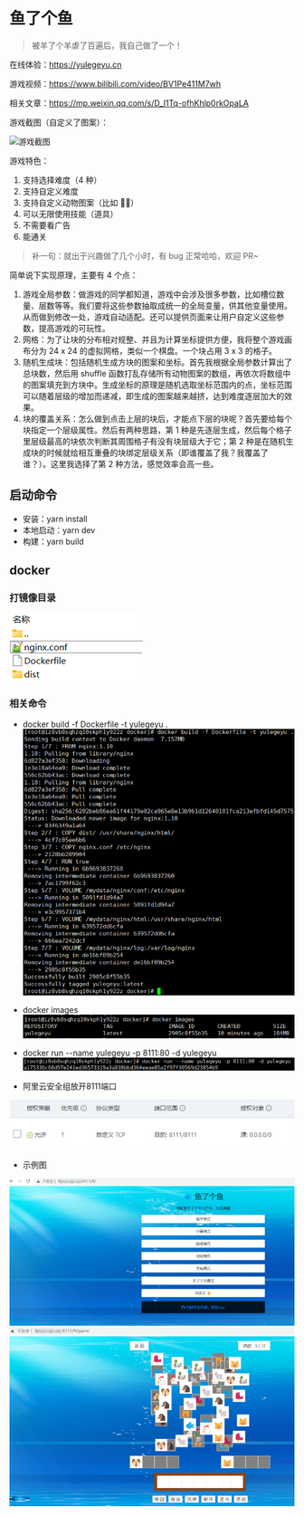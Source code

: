 # 鱼了个鱼

> 被羊了个羊虐了百遍后，我自己做了一个！

在线体验：https://yulegeyu.cn

游戏视频：https://www.bilibili.com/video/BV1Pe411M7wh

相关文章：https://mp.weixin.qq.com/s/D_I1Tq-ofhKhlp0rkOpaLA

游戏截图（自定义了图案）：

![游戏截图](doc/img.png)

游戏特色：

1. 支持选择难度（4 种）
2. 支持自定义难度
3. 支持自定义动物图案（比如 🐔🏀）
4. 可以无限使用技能（道具）
5. 不需要看广告
6. 能通关

> 补一句：就出于兴趣做了几个小时，有 bug 正常哈哈，欢迎 PR~

简单说下实现原理，主要有 4 个点：

1. 游戏全局参数：做游戏的同学都知道，游戏中会涉及很多参数，比如槽位数量、层数等等。我们要将这些参数抽取成统一的全局变量，供其他变量使用。从而做到修改一处，游戏自动适配。还可以提供页面来让用户自定义这些参数，提高游戏的可玩性。
2. 网格：为了让块的分布相对规整、并且为计算坐标提供方便，我将整个游戏画布分为 24 x 24 的虚拟网格，类似一个棋盘。一个块占用 3 x 3 的格子。
3. 随机生成块：包括随机生成方块的图案和坐标。首先我根据全局参数计算出了总块数，然后用 shuffle 函数打乱存储所有动物图案的数组，再依次将数组中的图案填充到方块中。生成坐标的原理是随机选取坐标范围内的点，坐标范围可以随着层级的增加而递减，即生成的图案越来越挤，达到难度逐层加大的效果。
4. 块的覆盖关系：怎么做到点击上层的块后，才能点下层的块呢？首先要给每个块指定一个层级属性。然后有两种思路，第 1 种是先逐层生成，然后每个格子里层级最高的块依次判断其周围格子有没有块层级大于它；第 2 种是在随机生成块的时候就给相互重叠的块绑定层级关系（即谁覆盖了我？我覆盖了谁？）。这里我选择了第 2 种方法，感觉效率会高一些。

## 启动命令

- 安装：yarn install
- 本地启动：yarn dev
- 构建：yarn build

## docker

### 打镜像目录

![docker镜像构建目录](doc/build_docker_image_dir.png)

### 相关命令

- docker build -f Dockerfile -t yulegeyu .
![docker镜像构建目录](doc/building.png)
- docker images
![docker镜像构建目录](doc/build_done.png)
- docker run --name yulegeyu -p 8111:80 -d yulegeyu
![docker镜像构建目录](doc/docker_run.png)

- 阿里云安全组放开8111端口

![docker镜像构建目录](doc/aliport.jpg)

- 示例图

![docker镜像构建目录](doc/game1.png)
![docker镜像构建目录](doc/game2.png)





